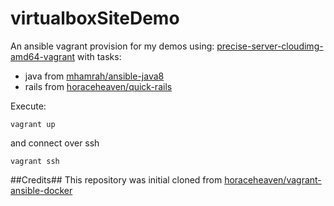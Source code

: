 # virtualboxSiteDemo
An ansible vagrant provision for my demos using: [precise-server-cloudimg-amd64-vagrant](http://cloud-images.ubuntu.com/vagrant/precise/current/precise-server-cloudimg-amd64-vagrant-disk1.box)
with tasks: 
- java from [mhamrah/ansible-java8](https://github.com/mhamrah/ansible-java8)
- rails from [horaceheaven/quick-rails](https://github.com/horaceheaven/quick-rails)

Execute:

<pre><code>vagrant up</pre></code>

and connect over ssh

<pre><code>vagrant ssh</pre></code>


##Credits##
This repository was initial cloned from [horaceheaven/vagrant-ansible-docker](https://github.com/horaceheaven/vagrant-ansible-docker)
